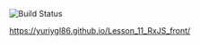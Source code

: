 ![Build Status](https://github.com/YuriyGl86/Lesson_11_RxJS_front/actions/workflows/web.yml/badge.svg)


https://yuriygl86.github.io/Lesson_11_RxJS_front/

